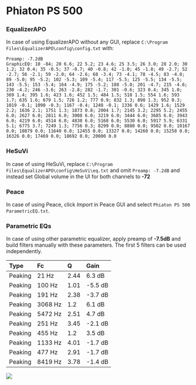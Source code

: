 # Phiaton PS 500

### EqualizerAPO
In case of using EqualizerAPO without any GUI, replace `C:\Program Files\EqualizerAPO\config\config.txt`
with:
```
Preamp: -7.2dB
GraphicEQ: 10 -84; 20 6.6; 22 5.2; 23 4.6; 25 3.5; 26 3.0; 28 2.0; 30 1.2; 32 0.4; 35 -0.5; 37 -0.7; 40 -0.8; 42 -1.0; 45 -1.8; 49 -2.7; 52 -2.7; 56 -2.1; 59 -2.0; 64 -2.6; 68 -3.4; 73 -4.1; 78 -4.5; 83 -4.8; 89 -5.0; 95 -5.2; 102 -5.3; 109 -5.4; 117 -5.5; 125 -5.5; 134 -5.5; 143 -5.5; 153 -5.4; 164 -4.9; 175 -5.2; 188 -5.0; 201 -4.7; 215 -4.6; 230 -4.2; 246 -3.6; 263 -2.8; 282 -1.7; 301 -0.6; 323 0.4; 345 1.0; 369 1.4; 395 1.6; 423 1.6; 452 1.5; 484 1.5; 518 1.5; 554 1.6; 593 1.7; 635 1.6; 679 1.5; 726 1.2; 777 0.9; 832 1.3; 890 1.3; 952 0.3; 1019 -0.1; 1090 -0.3; 1167 -0.4; 1248 -0.1; 1336 0.6; 1429 1.6; 1529 2.2; 1636 2.1; 1751 1.3; 1873 0.8; 2004 1.7; 2145 3.2; 2295 5.2; 2455 6.0; 2627 6.0; 2811 6.0; 3008 6.0; 3219 6.0; 3444 6.0; 3685 6.0; 3943 6.0; 4219 6.0; 4514 6.0; 4830 6.0; 5168 6.0; 5530 6.0; 5917 5.9; 6331 5.1; 6775 3.7; 7249 1.3; 7756 0.3; 8299 0.0; 8880 0.0; 9502 0.0; 10167 0.0; 10879 0.0; 11640 0.0; 12455 0.0; 13327 0.0; 14260 0.0; 15258 0.0; 16326 0.0; 17469 0.0; 18692 0.0; 20000 0.0
```

### HeSuVi
In case of using HeSuVi, replace `C:\Program Files\EqualizerAPO\config\HeSuVi\eq.txt` and omit `Preamp:
-7.2dB` and instead set Global volume in the UI for both channels to **-72**

### Peace
In case of using Peace, click *Import* in Peace GUI and select `Phiaton PS 500 ParametricEQ.txt`.

### Parametric EQs
In case of using other parametric equalizer, apply preamp of **-7.5dB** and build filters manually with
these parameters. The first 5 filters can be used independently.

| Type    | Fc      |    Q | Gain    |
|:--------|:--------|:-----|:--------|
| Peaking | 21 Hz   | 2.44 | 6.3 dB  |
| Peaking | 100 Hz  | 1.01 | -5.5 dB |
| Peaking | 191 Hz  | 2.38 | -3.7 dB |
| Peaking | 3068 Hz | 1.2  | 6.1 dB  |
| Peaking | 5472 Hz | 2.51 | 4.7 dB  |
| Peaking | 251 Hz  | 3.45 | -2.1 dB |
| Peaking | 455 Hz  | 1.2  | 3.5 dB  |
| Peaking | 1133 Hz | 4.01 | -1.7 dB |
| Peaking | 477 Hz  | 2.91 | -1.7 dB |
| Peaking | 8419 Hz | 3.78 | -1.4 dB |

![](https://raw.githubusercontent.com/jaakkopasanen/AutoEq/master/results/headphonecom/headphonecom/Phiaton%20PS%20500/Phiaton%20PS%20500.png)